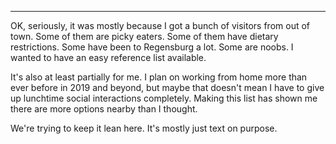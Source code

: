 <hr>
<p>OK, seriously, it was mostly because I got a bunch of visitors from out of town.  Some of them are picky eaters.  Some of them have dietary restrictions.  Some have been to Regensburg a lot.  Some are noobs.  I wanted to have an easy reference list available.</p>

<p>It's also at least partially for me.  I plan on working from home more than ever before in 2019 and beyond, but maybe that doesn't mean I have to give up lunchtime social interactions completely.  Making this list has shown me there are more options nearby than I thought.</p>

<p>We're trying to keep it lean here.  It's mostly just text on purpose.</p>
